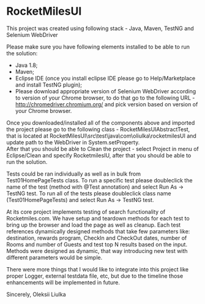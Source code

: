 # RocketMilesUI

This project was created using following stack - Java, Maven, TestNG and Selenium WebDriver

Please make sure you have following elements installed to be able to run the solution:
  - Java 1.8;
  - Maven;
  - Eclipse IDE (once you install eclipse IDE please go to Help/Marketplace and install TestNG plugin);
  - Please download appropriate version of Selenium WebDriver according to version of your Chrome browser, 
  to do that go to the following URL - http://chromedriver.chromium.org/ and pick version based on version of your Chrome browser.
  
 Once you downloaded/installed all of the components above and imported the project please go to the following class - RocketMilesUIAbstractTest, that is located at 
 RocketMilesUI\src\test\java\com\oliulka\rocketmilesUI and update path to the WebDriver in System.setProperty.  
 After that you should be able to Clean the project - select Project in menu of Eclipse/Clean and specify RocketmilesIU, after that you should be able to run the solution.
 
 Tests could be ran individually as well as in bulk from Test01HomePageTests class.
 To run a specific test please doubleclick the name of the test (method with @Test annotation) and select Run As -> TestNG test.
 To run all of the tests please doubleclick class name (Test01HomePageTests) and select Run As -> TestNG test.
 
 At its core project implements testing of search functionality of Rocketmiles.com. We have setup and teardown methods for each test to
 bring up the browser and load the page as well as cleanup. Each test references dynamically designed methods that take few parameters like:
 destination, rewards program, CheckIn and CheckOut dates, number of Rooms and number of Guests and test top N results based on the input.
 Methods were designed as dynamic, that way introducing new test with different parameters would be simple.
 
 There were more things that I would like to integrate into this project like proper Logger, external testdata file, etc, 
 but due to the timeline those enhancements will be implemented in future.
 
 Sincerely,
 Oleksii Liulka
